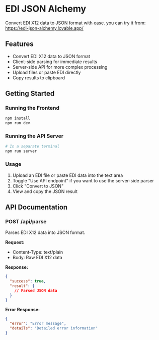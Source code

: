 
# EDI JSON Alchemy

Convert EDI X12 data to JSON format with ease.
you can try it from:  https://edi-json-alchemy.lovable.app/

## Features

- Convert EDI X12 data to JSON format
- Client-side parsing for immediate results
- Server-side API for more complex processing
- Upload files or paste EDI directly
- Copy results to clipboard

## Getting Started

### Running the Frontend

```bash
npm install
npm run dev
```

### Running the API Server

```bash
# In a separate terminal
npm run server
```

### Usage

1. Upload an EDI file or paste EDI data into the text area
2. Toggle "Use API endpoint" if you want to use the server-side parser
3. Click "Convert to JSON"
4. View and copy the JSON result

## API Documentation

### POST /api/parse

Parses EDI X12 data into JSON format.

**Request:**
- Content-Type: text/plain
- Body: Raw EDI X12 data

**Response:**
```json
{
  "success": true,
  "result": {
    // Parsed JSON data
  }
}
```

**Error Response:**
```json
{
  "error": "Error message",
  "details": "Detailed error information"
}
```
